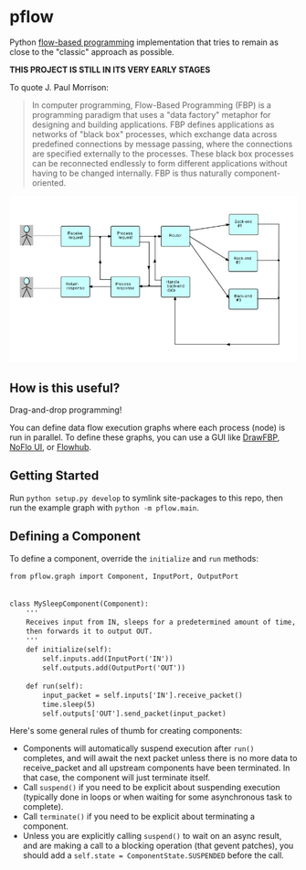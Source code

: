 # pflow

Python [flow-based programming](http://www.jpaulmorrison.com/fbp/) implementation that tries to remain as close
to the "classic" approach as possible.

**THIS PROJECT IS STILL IN ITS VERY EARLY STAGES**

To quote J. Paul Morrison:
> In computer programming, Flow-Based Programming (FBP) is a programming paradigm that uses a "data factory" metaphor 
for designing and building applications. FBP defines applications as networks of "black box" processes, which exchange 
data across predefined connections by message passing, where the connections are specified externally to the processes. 
These black box processes can be reconnected endlessly to form different applications without having to be changed 
internally. FBP is thus naturally component-oriented.

![Flow-based programming example](./docs/fbp-example.jpg)

## How is this useful?

Drag-and-drop programming!

You can define data flow execution graphs where each process (node) is run in parallel. To define these graphs, you can
use a GUI like [DrawFBP](https://github.com/jpaulm/drawfbp), [NoFlo UI](https://github.com/noflo/noflo-ui), 
or [Flowhub](https://flowhub.io/).

## Getting Started

Run `python setup.py develop` to symlink site-packages to this repo, 
then run the example graph with `python -m pflow.main`.

## Defining a Component

To define a component, override the `initialize` and `run` methods:

    from pflow.graph import Component, InputPort, OutputPort
    
    
    class MySleepComponent(Component):
        '''
        Receives input from IN, sleeps for a predetermined amount of time,
        then forwards it to output OUT.
        '''
        def initialize(self):
            self.inputs.add(InputPort('IN'))
            self.outputs.add(OutputPort('OUT'))
           
        def run(self):
            input_packet = self.inputs['IN'].receive_packet()
            time.sleep(5)
            self.outputs['OUT'].send_packet(input_packet)

Here's some general rules of thumb for creating components:

* Components will automatically suspend execution after `run()` completes, and will await the next packet unless there 
  is no more data to receive_packet and all upstream components have been terminated. In that case, the component will just
  terminate itself.
* Call `suspend()` if you need to be explicit about suspending execution (typically done in loops or when waiting for
  some asynchronous task to complete).
* Call `terminate()` if you need to be explicit about terminating a component.
* Unless you are explicitly calling `suspend()` to wait on an async result, and are making a call to a blocking operation
  (that gevent patches), you should add a `self.state = ComponentState.SUSPENDED` before the call. 